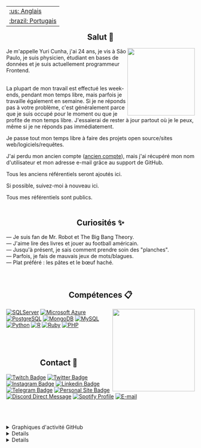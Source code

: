 <table align="right">
 <tr><td><a href="https://github.com/isyuricunha/isyuricunha/blob/main/readme.md">:us: Anglais</a></td></tr>
 <tr><td><a href="https://github.com/isyuricunha/isyuricunha/blob/main/readme-pt-br.md">:brazil: Portugais</a></td></tr>
</table>

### <h2 align="center">Salut 👋</h2>

<img align="right" src="https://github.com/isyuricunha/isyuricunha/raw/5cb4b213f667fff226839d2736c1d7c1e31351b1/images/database1.gif" width="180"/>

Je m'appelle Yuri Cunha, j'ai 24 ans, je vis à São Paulo, je suis physicien, étudiant en bases de données et je suis actuellement programmeur Frontend.<br><br>

La plupart de mon travail est effectué les week-ends, pendant mon temps libre, mais parfois je travaille également en semaine. Si je ne réponds pas à votre problème, c'est généralement parce que je suis occupé pour le moment ou que je profite de mon temps libre. J'essaierai de rester à jour partout où je le peux, même si je ne réponds pas immédiatement.<br>

Je passe tout mon temps libre à faire des projets open source/sites web/logiciels/requêtes.<br>

J'ai perdu mon ancien compte ([ancien compte](https://github.com/isyuricunha-zz)), mais j'ai récupéré mon nom d'utilisateur et mon adresse e-mail grâce au support de GitHub.<br>

Tous les anciens référentiels seront ajoutés ici.<br>

Si possible, suivez-moi à nouveau ici.<br>

Tous mes référentiels sont publics.<br><br>

### <h2 align="center">Curiosités ✨</h2>

— Je suis fan de Mr. Robot et The Big Bang Theory.<br>
— J'aime lire des livres et jouer au football américain.<br>
— Jusqu'à présent, je sais comment prendre soin des "planches".<br>
— Parfois, je fais de mauvais jeux de mots/blagues.<br>
— Plat préféré : les pâtes et le bœuf haché.<br><br><br>

### <h2 align="center">Compétences 📋</h2>

<img align="right" src="https://user-images.githubusercontent.com/5232616/59125272-a90d0780-8916-11e9-9ef7-3c0c12205a71.gif" width="220"/>

[![SQLServer](https://img.shields.io/badge/SQL%20Server-black?style=for-the-badge&logo=MicrosoftSQLServer&style=flat)](https://www.microsoft.com/en-us/sql-server/sql-server-2019)
[![Microsoft Azure](https://img.shields.io/badge/Microsoft%20Azure-blue?style=for-the-badge&logo=microsoftazure&style=flat)](https://azure.microsoft.com/pt-br/)
[![PostgreSQL](https://img.shields.io/badge/PostgreSQL-navy?style=for-the-badge&logo=PostgreSQL&style=flat)](https://www.postgresql.org/)
[![MongoDB](https://img.shields.io/badge/MongoDB-darkgreen?style=for-the-badge&logo=mongodb&style=plastic)](https://www.mongodb.com/)
[![MySQL](https://img.shields.io/badge/MySQL-white?style=for-the-badge&logo=MySQL&style=plastic)](https://www.mysql.com/)
[![Python](https://img.shields.io/badge/Python-gold?style=for-the-badge&logo=python&style=plastic)](https://www.python.org/)
[![R](https://img.shields.io/badge/R-dimgrey?style=for-the-badge&logo=R&style=plastic)](https://www.r-project.org/)
[![Ruby](https://img.shields.io/badge/Ruby-red?style=for-the-badge&logo=Ruby&style=plastic)](https://www.ruby-lang.org/pt/)
[![PHP](https://img.shields.io/badge/PHP-indigo?style=for-the-badge&logo=PHP&style=plastic)](https://www.php.net/)<br><br><br><br>

### <h2 align="center">Contact 📧</h2>

[![Twitch Badge](https://img.shields.io/badge/@isyuricunha-2D425E?style=flat&labelColor=2D425E&logo=twitch&logoColor=white&link=https://twitch.com/isyuricunha)](https://twitch.com/isyuricunha)
[![Twitter Badge](https://img.shields.io/badge/@isyuricunha-2D425E?style=flat&labelColor=2D425E&logo=twitter&logoColor=white&link=https://twitter.com/isyuricunha)](https://twitter.com/isyuricunha)
[![Instagram Badge](https://img.shields.io/badge/@isyuricunha-2D425E?style=flat&labelColor=2D425E&logo=instagram&logoColor=white&link=https://instagram.com/isyuricunha)](https://instagram.com/isyuricunha)
[![Linkedin Badge](https://img.shields.io/badge/Yuri%20Cunha-2D425E?style=flat&logo=Linkedin&logoColor=white&link=https://www.linkedin.com/in/isyuricunha/)](https://www.linkedin.com/in/isyuricunha/)
[![Telegram Badge](https://img.shields.io/badge/Telegram-2D425E?style=flat&logo=telegram&logoColor=white)](https://t.me/isyuricunha)
[![Personal Site Badge](https://img.shields.io/badge/Website-2D425E?style=flat&logo=codeproject&logoColor=white)](https://yuricunha.xyz/)
[![Discord Direct Message](https://img.shields.io/badge/Discord-2D425E?style=flat&logo=discord&logoColor=white)](https://discordapp.com/users/1018988240151253002)
[![Spotify Profile](https://img.shields.io/badge/Spotify-2D425E?style=flat&logo=spotify&logoColor=white)](https://open.spotify.com/user/22wrcoowop6hb63heywvtaypy?si=4bf407bdcdef4a05)
[![E-mail](https://img.shields.io/badge/Email-2D425E?style=flat&logo=duckduckgo&logoColor=white)](mailto:isyuricunha@duck.com)<br><br><br><br>

<!-- ### <h2 align="center">Websites 🌐</h2>

[Antigo Portfolio](https://www.portfolio-antigo.yuricunha.xyz//)<br>
[Unes Page](https://wwww.unes.yuricunha.xyz/)<br>
[Bluise Page](https://bluise.yuricunha.xyz/)<br> -->

<details>
 <summary>Graphiques d'activité GitHub</summary>
  <p align="center">:round_pushpin: Graphique d'activité GitHub</p>  
    <div align="center">
     <a href="https://github.com/isyuricunha">
      <img height="280em" alt="Graphique d'activité GitHub" src="https://github-readme-activity-graph.cyclic.app/graph?username=isyuricunha&bg_color=000000&color=ffffff&line=ffffff&point=ff5900&area=true&hide_border=true">
    </div>    
 <br>
    <div align="center">
     <a href="https://github.com/isyuricunha">
      <img height="160em" src="https://github-readme-stats.vercel.app/api?username=isyuricunha&show_icons=true&theme=dracula&include_all_commits=true&count_private=true"/>
    </div>
 <br>
    <div align="center">
      <a href="https://github.com/isyuricunha">
       <img height="160em" src="https://github-readme-stats.vercel.app/api/top-langs/?username=isyuricunha&layout=compact&langs_count=7&theme=dracula"/>
    </div>
    <br>
        <div align="center">
     <a href="https://github.com/isyuricunha">
      <img height="160em" alt="Graphique de série" src="https://github-readme-streak-stats.herokuapp.com/?user=isyuricunha&theme=dracula">
    </div>
</details>

<details>
 <summary>Visiteurs du profil</summary>
 
  <p align="center">:round_pushpin: Visiteurs du profil</p>
   
   <div align="center">
                      <a href="https://github.com/isyuricunha">
    <img alt="compteur de visiteurs" src="https://profile-counter.glitch.me/isyuricunha/count.svg">
   </div>
</details>

<details>
 <summary>Écoute sur Spotify</summary>
 
  <div align="center">
                     <a href="https://github.com/isyuricunha">
    <img alt="Spotify" src="https://spotify-recently-played-readme.vercel.app/api?user=22wrcoowop6hb63heywvtaypy">
  </div>
</details>